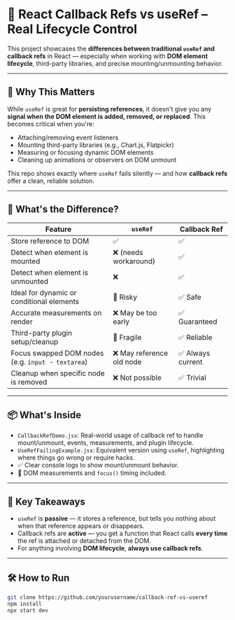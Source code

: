 # 🔄 React Callback Refs vs useRef – Real Lifecycle Control

This project showcases the **differences between traditional `useRef` and callback refs** in React — especially when working with **DOM element lifecycle**, third-party libraries, and precise mounting/unmounting behavior.

---

## 🚀 Why This Matters

While `useRef` is great for **persisting references**, it doesn't give you any **signal when the DOM element is added, removed, or replaced**. This becomes critical when you're:

- Attaching/removing event listeners
- Mounting third-party libraries (e.g., Chart.js, Flatpickr)
- Measuring or focusing dynamic DOM elements
- Cleaning up animations or observers on DOM unmount

This repo shows exactly where `useRef` fails silently — and how **callback refs** offer a clean, reliable solution.

---

## 🧠 What's the Difference?

| Feature | `useRef` | Callback Ref |
|--------|----------|--------------|
| Store reference to DOM | ✅ | ✅ |
| Detect when element is mounted | ❌ (needs workaround) | ✅ |
| Detect when element is unmounted | ❌ | ✅ |
| Ideal for dynamic or conditional elements | 🚫 Risky | ✅ Safe |
| Accurate measurements on render | ❌ May be too early | ✅ Guaranteed |
| Third-party plugin setup/cleanup | 🚫 Fragile | ✅ Reliable |
| Focus swapped DOM nodes (e.g. `input ➝ textarea`) | ❌ May reference old node | ✅ Always current |
| Cleanup when specific node is removed | ❌ Not possible | ✅ Trivial |

---

## 📦 What's Inside

- `CallbackRefDemo.jsx`: Real-world usage of callback ref to handle mount/unmount, events, measurements, and plugin lifecycle.
- `UseRefFailingExample.jsx`: Equivalent version using `useRef`, highlighting where things go wrong or require hacks.
- ✅ Clear console logs to show mount/unmount behavior.
- 📏 DOM measurements and `focus()` timing included.

---

## 📌 Key Takeaways

- `useRef` is **passive** — it stores a reference, but tells you nothing about when that reference appears or disappears.
- Callback refs are **active** — you get a function that React calls **every time** the ref is attached or detached from the DOM.
- For anything involving **DOM lifecycle**, **always use callback refs**.

---

## 🛠 How to Run

```bash
git clone https://github.com/yourusername/callback-ref-vs-useref
npm install
npx start dev
